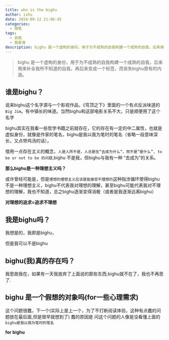 ```yaml
---
title: who is the bighu
author: ivhu
date: 2024-09-12 21:06:45
categories:
  - 随笔
tags:
  - 自我
  - 我是谁
description: bighu 是一个虚构的身份，用于为不成熟的自我构建一个成熟的自我，后来用来补全我所不知道的自我，再后来变成一个标签，而丧失bighu原有的内涵。
---
```


> bighu 是一个虚构的身份，用于为不成熟的自我构建一个成熟的自我，后来用来补全我所不知道的自我，再后来变成一个标签，而丧失bighu原有的内涵。

## 谁是bighu？

说来bighu这个名字源与一个影视作品，《穹顶之下》里面的一个有点反派味道的`Big Jim`。有中镇长的味道。当然bighu和这部电影关系不大，只是顺便用了这个名字

bighu其实在我看一些哲学书籍之前就存在，它的存在有一定的中二属性，也就是虚拟身份，就像是作家的笔名，bighu是我以我为笔时的笔名（省略一段意味深长，又点带鸡汤的话）。

借用一点存在主义的概念，`人是人所不是，人总是在“去成为什么”，而不是“是什么”, to be or not to be 的问题`,bighu 不是我，但bighu与我有一种 “去成为”的关系。

**那么bighu是一种理想主义吗？**

或许曾经可能是，但是`理想的理想主义应该是能接受不理想的`这种指涉循环使得bighu不是一种理想主义，bighu不代表我对理想的理解，甚至bighu可能代表我对不理想的理解，我也不知道，总之bighu逐渐变得消极（或者是我逐渐远离bighu）

**对理想的追求=追求不理想**

## 我是bighu吗？

我想是的，我即是bighu，

但是我可以不是bighu

## bighu(我)真的存在吗？

我思故我在，如果有一天我放弃了上面说的那些东西,bighu就不在了，我也不再思了.

## bighu 是一个假想的对象吗(for一些心理需求)

这个问题很蠢，下一个(实际上是上一个，为了不打断阅读体验，这种有点蠢的问题放在最后面,但是很早就想到了)
蠢的原因是 问这个问题的人像是没看懂上面的 `bighu是我以我为笔时的笔名`

**for bighu**
